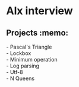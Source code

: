 <h1> Alx interview</h1>
<h2> Projects :memo: </h2>
- Pascal's Triangle <br>
- Lockbox<br>
- Minimum operation <br>
- Log parsing <br>
- Utf-8 <br>
- N Queens